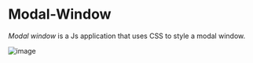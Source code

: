 # Modal-Window
*Modal window* is a Js application that uses CSS to style a modal window.

![image](https://github.com/user-attachments/assets/8854ebc2-c05f-42c9-a64d-8130c1ef6593)
